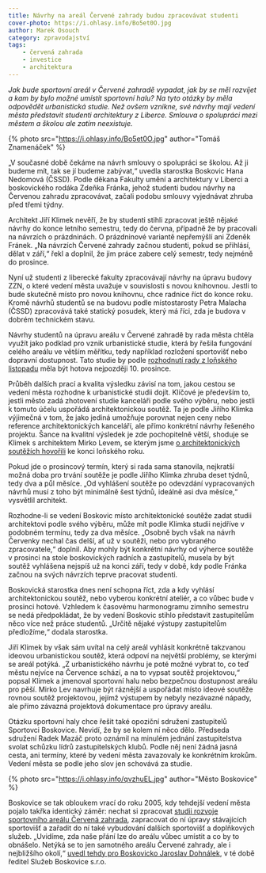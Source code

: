 ```yaml
---
title: Návrhy na areál Červené zahrady budou zpracovávat studenti
cover-photo: https://i.ohlasy.info/Bo5et0O.jpg
author: Marek Osouch
category: zpravodajství
tags:
    - červená zahrada
    - investice
    - architektura
---
```


*Jak bude sportovní areál v Červené zahradě vypadat, jak by se měl rozvíjet a kam by bylo možné umístit sportovní halu? Na tyto otázky by měla odpovědět urbanistická studie. Než ovšem vznikne, své návrhy mají vedení města představit studenti architektury z Liberce. Smlouva o spolupráci mezi městem a školou ale zatím neexistuje.*

{% photo src="https://i.ohlasy.info/Bo5et0O.jpg" author="Tomáš Znamenáček" %}

 „V současné době čekáme na návrh smlouvy o spolupráci se školou. Až ji budeme mít, tak se jí budeme zabývat,“ uvedla starostka Boskovic Hana Nedomová (ČSSD). Podle děkana Fakulty umění a architektury v Liberci a boskovického rodáka Zdeňka Fránka, jehož studenti budou návrhy na Červenou zahradu zpracovávat, začali podobu smlouvy vyjednávat zhruba před třemi týdny.

Architekt Jiří Klimek nevěří, že by studenti stihli zpracovat ještě nějaké návrhy do konce letního semestru, tedy do června, případně že by pracovali na návrzích o prázdninách. O prázdninové variantě nepřemýšlí ani Zdeněk Fránek. „Na návrzích Červené zahrady začnou studenti, pokud se přihlásí, dělat v září,“ řekl a doplnil, že jim práce zabere celý semestr, tedy nejméně do prosince.

Nyní už studenti z liberecké fakulty zpracovávají návrhy na úpravu budovy ZZN, o které vedení města uvažuje v souvislosti s novou knihovnou. Jestli to bude skutečně místo pro novou knihovnu, chce radnice říct do konce roku. Kromě návrhů studentů se na budovu podle místostarosty Petra Malacha (ČSSD) zpracovává také statický posudek, který má říci, zda je budova v dobrém technickém stavu.

Návrhy studentů na úpravu areálu v Červené zahradě by rada města chtěla využít jako podklad pro vznik urbanistické studie, která by řešila fungování celého areálu ve větším měřítku, tedy například rozložení sportovišť nebo dopravní dostupnost. Tato studie by podle [rozhodnutí rady z loňského listopadu](http://boskovice.cz/VismoOnline_ActionScripts/File.ashx?id_org=832&id_dokumenty=27129) měla být hotova nejpozději 10. prosince.

Průběh dalších prací a kvalita výsledku závisí na tom, jakou cestou se vedení města rozhodne k urbanistické studii dojít. Klíčové je především to, jestli město zadá zhotovení studie kanceláři podle svého výběru, nebo jestli k tomuto účelu uspořádá architektonickou soutěž. Ta je podle Jiřího Klimka výjimečná v tom, že jako jediná umožňuje porovnat nejen ceny nebo reference architektonických kanceláří, ale přímo konkrétní návrhy řešeného projektu. Šance na kvalitní výsledek je zde pochopitelně větší, shoduje se Klimek s architektem Mirko Levem, se kterým jsme [o architektonických soutěžích hovořili](/clanky/2015/12/rozhovor-lev.html) ke konci loňského roku.

Pokud jde o prosincový termín, který si rada sama stanovila, nejkratší možná doba pro trvání soutěže je podle Jiřího Klimka zhruba deset týdnů, tedy dva a půl měsíce. „Od vyhlášení soutěže po odevzdání vypracovaných návrhů musí z toho být minimálně šest týdnů, ideálně asi dva měsíce,“ vysvětlil architekt.

Rozhodne-li se vedení Boskovic místo architektonické soutěže zadat studii architektovi podle svého výběru, může mít podle Klimka studii nejdříve v podobném termínu, tedy za dva měsíce. „Osobně bych však na návrh Červenky nechal čas delší, ať už v soutěži, nebo pro vybraného zpracovatele,“ doplnil. Aby mohly být konkrétní návrhy od výherce soutěže v prosinci na stole boskovických radních a zastupitelů, musela by být soutěž vyhlášena nejspíš už na konci září, tedy v době, kdy podle Fránka začnou na svých návrzích teprve pracovat studenti.

Boskovická starostka dnes není schopna říct, zda a kdy vyhlásí architektonickou soutěž, nebo vyberou konkrétní ateliér, a co vůbec bude v prosinci hotové. Vzhledem k časovému harmonogramu zimního semestru se nedá předpokládat, že by vedení Boskovic stihlo představit zastupitelům něco více než práce studentů. „Určitě nějaké výstupy zastupitelům předložíme,“ dodala starostka.

Jiří Klimek by však sám uvítal na celý areál vyhlásit konkrétně takzvanou ideovou urbanistickou soutěž, která odpoví na největší problémy, se kterými se areál potýká. „Z urbanistického návrhu je poté možné vybrat to, co teď městu nejvíce na Července schází, a na to vypsat soutěž projektovou,“ popsal Klimek a jmenoval sportovní halu nebo bezpečnou dostupnost areálu pro pěší. Mirko Lev navrhuje být ráznější a uspořádat místo ideové soutěže rovnou soutěž projektovou, jejímž výstupem by nebyly nezávazné nápady, ale přímo závazná projektová dokumentace pro úpravy areálu.

Otázku sportovní haly chce řešit také opoziční sdružení zastupitelů Sportovci Boskovice. Nevidí, že by se kolem ní něco dělo. Předseda sdružení Radek Mazáč proto oznámil na minulém jednání zastupitelstva svolat schůzku lídrů zastupitelských klubů. Podle něj není žádná jasná cesta, ani termíny, které by vedení města zavazovaly ke konkrétním krokům. Vedení města se podle jeho slov jen schovává za studie.

{% photo src="https://i.ohlasy.info/qvzhuEL.jpg" author="Město Boskovice" %}

Boskovice se tak obloukem vrací do roku 2005, kdy tehdejší vedení města pojalo takřka identický záměr: nechat si zpracovat [studii rozvoje sportovního areálu Červená zahrada](http://data.ohlasy.info/2016/studie-cervenka.zip), zapracovat do ní úpravy stávajících sportovišť a zařadit do ní také vybudování dalších sportovišť a doplňkových služeb. „Uvidíme, zda naše přání lze do areálu vůbec umístit a co by to obnášelo. Netýká se to jen samotného areálu Červené zahrady, ale i nejbližšího okolí,“ [uvedl tehdy pro Boskovicko Jaroslav Dohnálek](http://stare.boskovicko.cz/cislo.phtml?iss_id=91#art_3016), v té době ředitel Služeb Boskovice s.r.o.
